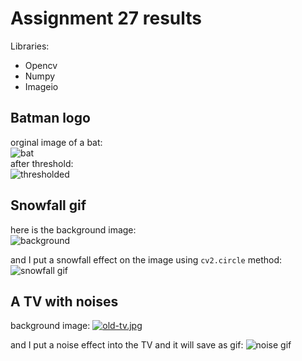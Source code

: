 # Assignment 27 results
Libraries:
* Opencv
* Numpy
* Imageio

## Batman logo
orginal image of a bat:<br/>
![bat](https://i.postimg.cc/zDFs983q/bat.jpg) <br>
after threshold: <br/>
![thresholded](https://i.postimg.cc/yNR5nzw4/Batman-logo.jpg) <br/>

## Snowfall gif

here is the background image: <br>
![background](https://i.postimg.cc/vTh1xTMQ/winter-house.jpg)<br>

and I put a snowfall effect on the image using `cv2.circle` method:
![snowfall gif](https://s8.uupload.ir/files/snowfall_vg93.gif)

## A TV with noises

background image:
[![old-tv.jpg](https://i.postimg.cc/m2pzbxhH/old-tv.jpg)](https://postimg.cc/CzDLNQGh)

and I put a noise effect into the TV and it will save as gif:
![noise gif](https://s8.uupload.ir/files/noise_ck3b.gif)




